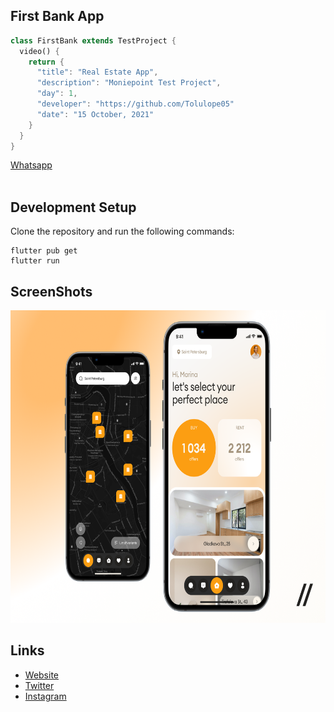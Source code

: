 ## First Bank App

```dart
class FirstBank extends TestProject {
  video() {
    return {
      "title": "Real Estate App",
      "description": "Moniepoint Test Project",
      "day": 1,
      "developer": "https://github.com/Tolulope05"
      "date": "15 October, 2021"
    }
  }
}
```

[Whatsapp](https://wa.link/4clrdv)
<br><br>
## Development Setup
Clone the repository and run the following commands:
```
flutter pub get
flutter run
```

## ScreenShots

<img src="assets/images/preview.png" height="500em" />

## Links

* [Website](https://github.com/Tolulope05)
* [Twitter](https://twitter.com/FakunleTolu)
* [Instagram](https://www.instagram.com/realtolulopefakunle/)
